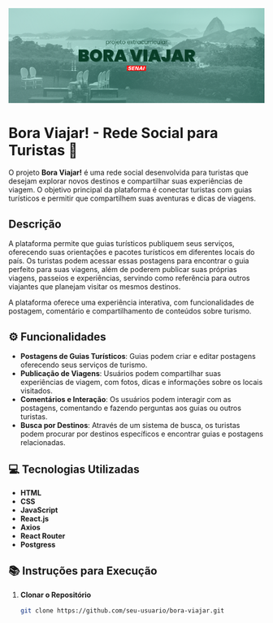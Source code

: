 ![Capa do Projeto](./public/capa-de-readme.png)

# Bora Viajar! - Rede Social para Turistas 🛫

O projeto **Bora Viajar!** é uma rede social desenvolvida para turistas que desejam explorar novos destinos e compartilhar suas experiências de viagem. O objetivo principal da plataforma é conectar turistas com guias turísticos e permitir que compartilhem suas aventuras e dicas de viagens.

## Descrição 

A plataforma permite que guias turísticos publiquem seus serviços, oferecendo suas orientações e pacotes turísticos em diferentes locais do país. Os turistas podem acessar essas postagens para encontrar o guia perfeito para suas viagens, além de poderem publicar suas próprias viagens, passeios e experiências, servindo como referência para outros viajantes que planejam visitar os mesmos destinos.

A plataforma oferece uma experiência interativa, com funcionalidades de postagem, comentário e compartilhamento de conteúdos sobre turismo.

## ⚙️ Funcionalidades

- **Postagens de Guias Turísticos**: Guias podem criar e editar postagens oferecendo seus serviços de turismo.
- **Publicação de Viagens**: Usuários podem compartilhar suas experiências de viagem, com fotos, dicas e informações sobre os locais visitados.
- **Comentários e Interação**: Os usuários podem interagir com as postagens, comentando e fazendo perguntas aos guias ou outros turistas.
- **Busca por Destinos**: Através de um sistema de busca, os turistas podem procurar por destinos específicos e encontrar guias e postagens relacionadas.

## 💻 Tecnologias Utilizadas 

- **HTML**
- **CSS**
- **JavaScript**
- **React.js** 
- **Axios** 
- **React Router**
- **Postgress**
  
## 📚 Instruções para Execução

1. **Clonar o Repositório**

   ```bash
   git clone https://github.com/seu-usuario/bora-viajar.git
